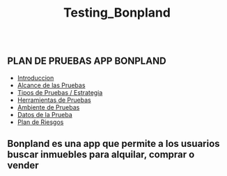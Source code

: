 
 <h1 align="center"> Testing_Bonpland </h1>
 
<br />
<br />

## PLAN DE PRUEBAS APP BONPLAND 

* [Introduccion](#Introduccion)
* [Alcance de las Pruebas](#Alcance)
* [Tipos de Pruebas / Estrategia](#tipos) 
* [Herramientas de Pruebas](#herramientas) 
* [Ambiente de Pruebas](#Ambiente)
* [Datos de la Prueba](#datos)
* [Plan de Riesgos](#plan) 

## Bonpland es una app que permite a los usuarios buscar inmuebles para alquilar, comprar o vender 